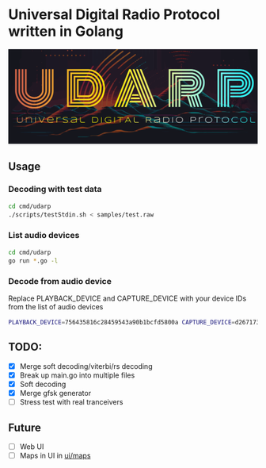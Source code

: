 # Universal Digital Radio Protocol written in Golang
![logo](media/logo.svg)

## Usage
### Decoding with test data<br>
```bash
cd cmd/udarp
./scripts/testStdin.sh < samples/test.raw
```

### List audio devices
```bash
cd cmd/udarp
go run *.go -l
```

### Decode from audio device
Replace PLAYBACK_DEVICE and CAPTURE_DEVICE with your device IDs from the list of audio devices
```bash
PLAYBACK_DEVICE=756435816c28459543a90b1bcfd5800a CAPTURE_DEVICE=d26717373e0a8e99f2d549435a7a1f7c go run main.go
```

## TODO:
- [x] Merge soft decoding/viterbi/rs decoding
- [x] Break up main.go into multiple files
- [x] Soft decoding
- [x] Merge gfsk generator
- [ ] Stress test with real tranceivers

## Future
- [ ] Web UI
- [ ] Maps in UI in [ui/maps](ui/maps)
